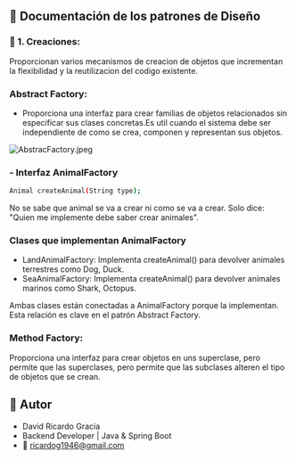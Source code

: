
## 📘 Documentación de los patrones de Diseño

### 🚀 1. **Creaciones**: 
Proporcionan varios mecanismos de creacion de objetos que incrementan la flexibilidad y la reutilizacion del codigo existente.


 ### **Abstract Factory**:
- Proporciona una interfaz para crear familias de objetos relacionados sin especificar sus clases concretas.Es util cuando el sistema debe ser independiente de como se crea, componen y representan sus objetos.

![AbstracFactory.jpeg](..%2F..%2F..%2FDownloads%2FAbstracFactory.jpeg)

### - Interfaz AnimalFactory

```bash
Animal createAnimal(String type);
```
No se sabe que animal se va a crear ni como se va a crear. Solo dice: "Quien me implemente debe saber crear animales".

### Clases que implementan AnimalFactory

- LandAnimalFactory: Implementa createAnimal() para devolver animales terrestres como Dog, Duck.
- SeaAnimalFactory: Implementa createAnimal() para devolver animales marinos como Shark, Octopus.

Ambas clases están conectadas a AnimalFactory porque la implementan. Esta relación es clave en el patrón Abstract Factory.

### **Method Factory**:
Proporciona una interfaz para crear objetos en uns superclase, pero permite que las superclases, pero permite que las subclases alteren el tipo de objetos que se crean.





## 🧑 Autor
- David Ricardo Gracia
- Backend Developer | Java & Spring Boot
- 📧 ricardog1946@gmail.com